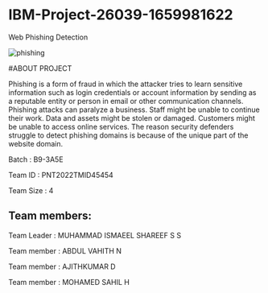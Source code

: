 # IBM-Project-26039-1659981622
Web Phishing Detection




![phishing](https://user-images.githubusercontent.com/114824764/202743803-781cbe31-ea0a-48f5-8035-ed1a0ebb58bc.png)

#ABOUT PROJECT

Phishing is a form of fraud in which the attacker tries to learn sensitive
information such as login credentials or account information by sending as a
reputable entity or person in email or other communication channels.
Phishing attacks can paralyze a business. Staff might be unable to continue
their work. Data and assets might be stolen or damaged. Customers might
be unable to access online services. The reason security defenders struggle
to detect phishing domains is because of the unique part of the website
domain.

Batch : B9-3A5E

Team ID : PNT2022TMID45454

Team Size : 4

## Team members:

Team Leader : MUHAMMAD ISMAEEL SHAREEF S S

Team member : ABDUL VAHITH N

Team member : AJITHKUMAR D

Team member : MOHAMED SAHIL H

